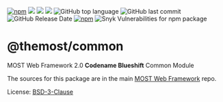 [![npm](https://img.shields.io/npm/v/@themost%2Fcommon.svg)](https://www.npmjs.com/package/@themost%2Fcommon)
![](https://img.shields.io/david/themost-framework/themost?path=modules%2F%40themost%2Fcommon) ![](https://img.shields.io/david/peer/themost-framework/themost?path=modules%2F%40themost%2Fcommon)
![](https://img.shields.io/david/dev/themost-framework/themost?path=modules%2F%40themost%2Fcommon)
![GitHub top language](https://img.shields.io/github/languages/top/themost-framework/themost)
![GitHub last commit](https://img.shields.io/github/last-commit/themost-framework/themost)
![GitHub Release Date](https://img.shields.io/github/release-date/themost-framework/themost)
[![npm](https://img.shields.io/npm/dw/@themost/data)](https://www.npmjs.com/package/@themost%2Fcommon)
![Snyk Vulnerabilities for npm package](https://img.shields.io/snyk/vulnerabilities/npm/@themost/common)
# @themost/common
MOST Web Framework 2.0 **Codename Blueshift** Common Module

The sources for this package are in the main [MOST Web Framework](http://github.com/kbarbounakis/themost) repo.

License: [BSD-3-Clause](https://github.com/kbarbounakis/themost/blob/master/LICENSE)
